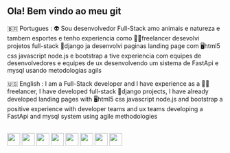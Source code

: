 ## Ola! Bem vindo ao meu git


🇧🇷 Portugues : 
  👽 Sou desenvolvedor Full-Stack amo animais e natureza e tambem esportes e tenho experiencia como 🧑‍💻freelancer desevolvi projetos full-stack 🐍django ja desenvolvi paginas landing page com 🖥️html5 css javascript node.js e bootstrap 
      a tive experiencia com equipes de desenvolvedores e equipes de ux desenvolvendo um sistema de FastApi e mysql usando metodologias agils  
      
🇺🇸 English : 
   I am a Full-Stack developer and I have experience as a 🧑‍💻freelancer, I have developed full-stack 🐍django projects, I have already developed landing pages with 🖥️html5 css javascript node.js and bootstrap 
      a positive experience with developer teams and ux teams developing a FastApi and mysql system using agile methodologies


<div style='inline-block'><br>
      <img src="https://cdn.jsdelivr.net/gh/devicons/devicon@latest/icons/python/python-original-wordmark.svg" height=30 width=30 />      
       <img src="https://cdn.jsdelivr.net/gh/devicons/devicon@latest/icons/django/django-plain.svg" height=30 width=30 />
      <img src="https://cdn.jsdelivr.net/gh/devicons/devicon@latest/icons/html5/html5-original-wordmark.svg" ht=30 width=30/>
      <img src="https://cdn.jsdelivr.net/gh/devicons/devicon@latest/icons/css3/css3-original-wordmark.svg" ht=30 width=30/>
      <img src="https://cdn.jsdelivr.net/gh/devicons/devicon@latest/icons/less/less-plain-wordmark.svg" ht=30 width=30/>
      <img src="https://cdn.jsdelivr.net/gh/devicons/devicon@latest/icons/javascript/javascript-original.svg" ht=30 width=30/>
      <img src="https://cdn.jsdelivr.net/gh/devicons/devicon@latest/icons/java/java-original-wordmark.svg" ht=30 width=30/>
      <img src="https://cdn.jsdelivr.net/gh/devicons/devicon@latest/icons/fastapi/fastapi-original.svg" ht=30 width=30/>
</div>
          
            
